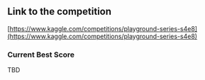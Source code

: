 ## Link to the competition
[https://www.kaggle.com/competitions/playground-series-s4e8](https://www.kaggle.com/competitions/playground-series-s4e8)
### Current Best Score
TBD
